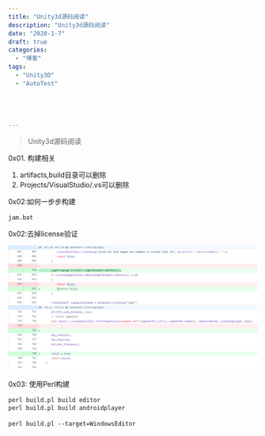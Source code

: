```yaml
---
title: "Unity3d源码阅读"
description: "Unity3d源码阅读"
date: "2020-1-7"
draft: true
categories:
  - "博客"
tags:
  - "Unity3D"
  - "AutoTest"




---
```


> Unity3d源码阅读
> <!--more-->

0x01. 构建相关

1. artifacts,build目录可以删除
2. Projects/VisualStudio/.vs可以删除

0x02:如何一步步构建

```bat
jam.bat
```

0x02:去掉license验证

![image-20200107174347253](2020_01_unity3d_reading/image-20200107174347253.png)

0x03: 使用Perl构建

```shell
perl build.pl build editor
perl build.pl build androidplayer

perl build.pl --target=WindowsEditor
```

